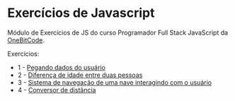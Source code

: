 # Exercícios de Javascript

Módulo de Exercícios de JS do curso Programador Full Stack JavaScript da [OneBitCode](https://pages.onebitcode.com/).

Exercícios:

- 1 - [Pegando dados do usuário](https://github.com/maisafolgueral/exercises-javascript/tree/main/get-user-data)
- 2 - [Diferença de idade entre duas pessoas](https://github.com/maisafolgueral/exercises-javascript/tree/main/difference-age)
- 3 - [Sistema de navegação de uma nave interagindo com o usuário](https://github.com/maisafolgueral/exercises-javascript/tree/main/ship-system)
- 4 - [Conversor de distância](https://github.com/maisafolgueral/exercises-javascript/tree/main/distance-conversion)
